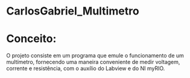 # CarlosGabriel_Multimetro

# Conceito:
O projeto consiste em um programa que emule o funcionamento de um multímetro, fornecendo uma maneira conveniente de medir voltagem, corrente e resistência, com o auxílio do Labview e do NI myRIO.
